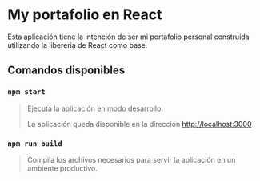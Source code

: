 # My portafolio en React

Esta aplicación tiene la intención de ser mi portafolio personal construida utilizando la libereria de React como base.

## Comandos disponibles

### `npm start`

> Ejecuta la aplicación en modo desarrollo.
>
> La aplicación queda disponible en la dirección 
[http://localhost:3000](http://localhost:3000)


### `npm run build`

> Compila los archivos necesarios para servir la aplicación en un ambiente productivo.
